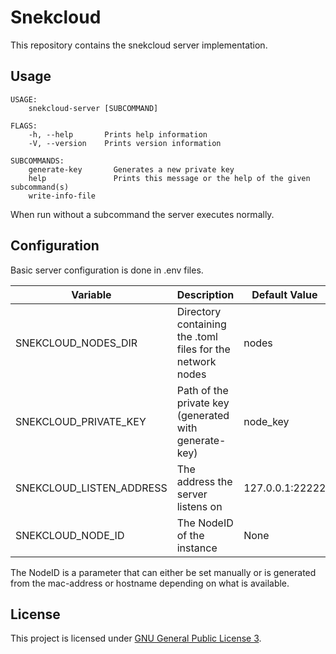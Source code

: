 # Snekcloud

This repository contains the snekcloud server implementation.

## Usage

```
USAGE:
    snekcloud-server [SUBCOMMAND]

FLAGS:
    -h, --help       Prints help information
    -V, --version    Prints version information

SUBCOMMANDS:
    generate-key       Generates a new private key
    help               Prints this message or the help of the given subcommand(s)
    write-info-file    
```

When run without a subcommand the server executes normally.


## Configuration

Basic server configuration is done in .env files.

|Variable | Description | Default Value |
|--------|----------|---------------|
| SNEKCLOUD_NODES_DIR | Directory containing the .toml files for the network nodes| nodes |
| SNEKCLOUD_PRIVATE_KEY | Path of the private key (generated with generate-key) | node_key |
| SNEKCLOUD_LISTEN_ADDRESS | The address the server listens on | 127.0.0.1:22222 |
| SNEKCLOUD_NODE_ID | The NodeID of the instance | None |

The NodeID is a parameter that can either be set manually or is generated
from the mac-address or hostname depending on what is available.


## License

This project is licensed under [GNU General Public License 3](https://github.com/Trivernis/snekcloud-server/blob/main/LICENSE).